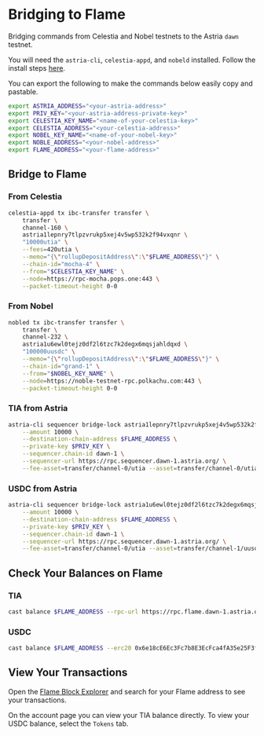 # Bridging to Flame

Bridging commands from Celestia and Nobel testnets to the Astria `dawn` testnet.

You will need the `astria-cli`, `celestia-appd`, and `nobeld` installed. Follow
the install steps [here](./overview.md#bridging-dependencies).

You can export the following to make the commands below easily copy and
pastable.

```bash
export ASTRIA_ADDRESS="<your-astria-address>"
export PRIV_KEY="<your-astria-address-private-key>"
export CELESTIA_KEY_NAME="<name-of-your-celestia-key>"
export CELESTIA_ADDRESS="<your-celestia-address>"
export NOBEL_KEY_NAME="<name-of-your-nobel-key>"
export NOBLE_ADDRESS="<your-nobel-address>"
export FLAME_ADDRESS="<your-flame-address>"
```

## Bridge to Flame

### From Celestia

```bash
celestia-appd tx ibc-transfer transfer \
    transfer \
    channel-160 \
    astria1lepnry7tlpzvrukp5xej4v5wp532k2f94vxqnr \
    "10000utia" \
    --fees=420utia \
    --memo="{\"rollupDepositAddress\":\"$FLAME_ADDRESS\"}" \
    --chain-id="mocha-4" \
    --from="$CELESTIA_KEY_NAME" \
    --node=https://rpc-mocha.pops.one:443 \
    --packet-timeout-height 0-0
```

### From Nobel

```bash
nobled tx ibc-transfer transfer \
    transfer \
    channel-232 \
    astria1u6ewl0tejz0df2l6tzc7k2degx6mqsjahldqxd \
    "100000uusdc" \
    --memo="{\"rollupDepositAddress\":\"$FLAME_ADDRESS\"}" \
    --chain-id="grand-1" \
    --from="$NOBEL_KEY_NAME" \
    --node=https://noble-testnet-rpc.polkachu.com:443 \
    --packet-timeout-height 0-0
```

### TIA from Astria

```bash
astria-cli sequencer bridge-lock astria1lepnry7tlpzvrukp5xej4v5wp532k2f94vxqnr \
    --amount 10000 \
    --destination-chain-address $FLAME_ADDRESS \
    --private-key $PRIV_KEY \
    --sequencer.chain-id dawn-1 \
    --sequencer-url https://rpc.sequencer.dawn-1.astria.org/ \
    --fee-asset=transfer/channel-0/utia --asset=transfer/channel-0/utia
```

### USDC from Astria

```bash
astria-cli sequencer bridge-lock astria1u6ewl0tejz0df2l6tzc7k2degx6mqsjahldqxd \
    --amount 10000 \
    --destination-chain-address $FLAME_ADDRESS \
    --private-key $PRIV_KEY \
    --sequencer.chain-id dawn-1 \
    --sequencer-url https://rpc.sequencer.dawn-1.astria.org/ \
    --fee-asset=transfer/channel-0/utia --asset=transfer/channel-1/uusdc
```

## Check Your Balances on Flame

### TIA

```bash
cast balance $FLAME_ADDRESS --rpc-url https://rpc.flame.dawn-1.astria.org

```

### USDC

```bash
cast balance $FLAME_ADDRESS --erc20 0x6e18cE6Ec3Fc7b8E3EcFca4fA35e25F3f6FA879a --rpc-url https://rpc.flame.dawn-1.astria.org

```

## View Your Transactions

Open the [Flame Block Explorer](https://explorer.flame.dawn-1.astria.org) and
search for your Flame address to see your transactions.

On the account page you can view your TIA balance directly. To view your USDC
balance, select the `Tokens` tab.
